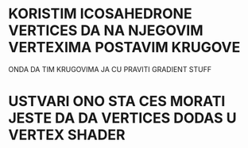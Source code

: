 # KORISTIM ICOSAHEDRONE VERTICES DA NA NJEGOVIM VERTEXIMA POSTAVIM KRUGOVE

ONDA DA TIM KRUGOVIMA JA CU PRAVITI GRADIENT STUFF

# USTVARI ONO STA CES MORATI JESTE DA DA VERTICES DODAS U VERTEX SHADER



